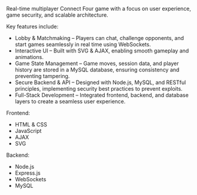  Real-time multiplayer Connect Four game with a focus on user experience, game security, and scalable architecture. 

Key features include:
- Lobby & Matchmaking – Players can chat, challenge opponents, and start games seamlessly in real time using WebSockets.
- Interactive UI – Built with SVG & AJAX, enabling smooth gameplay and animations.
- Game State Management – Game moves, session data, and player history are stored in a MySQL database, ensuring consistency and preventing tampering.
- Secure Backend & API – Designed with Node.js, MySQL, and RESTful principles, implementing security best practices to prevent exploits.
- Full-Stack Development – Integrated frontend, backend, and database layers to create a seamless user experience.

Frontend:
- HTML & CSS
- JavaScript
- AJAX
- SVG

Backend:
- Node.js
- Express.js
- WebSockets
- MySQL
